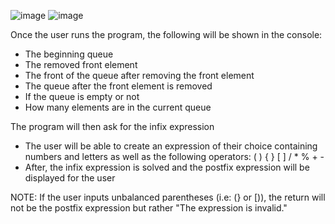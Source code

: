 ![image](https://github.com/yuhrtz5183/CS303-Assignment-3/assets/123590113/779a8e3b-1cf9-45bc-88f0-b1b815884cc9)
![image](https://github.com/yuhrtz5183/CS303-Assignment-3/assets/123590113/b57a9f32-22fd-4993-a293-1a1a9fdfbfcd)

Once the user runs the program, the following will be shown in the console:
* The beginning queue
* The removed front element
* The front of the queue after removing the front element
* The queue after the front element is removed
* If the queue is empty or not
* How many elements are in the current queue

The program will then ask for the infix expression
* The user will be able to create an expression of their choice containing numbers and letters as well as the following operators: (  )  {  }  [  ]  /  *  %  +  -  
* After, the infix expression is solved and the postfix expression will be displayed for the user

NOTE: If the user inputs unbalanced parentheses (i.e: (} or [)), the return will not be the postfix expression but rather "The expression is invalid."
